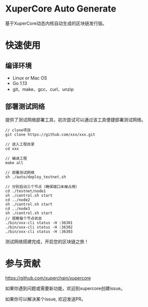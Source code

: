 # XuperCore Auto Generate

基于XuperCore动态内核自动生成的区块链发行版。

# 快速使用

## 编译环境

- Linux or Mac OS
- Go 1.13
- git、make、gcc、curl、unzip

## 部署测试网络

提供了测试网络部署工具，初次尝试可以通过该工具便捷部署测试网络。

```
// clone项目
git clone https://github.com/xxx/xxx.git

// 进入工程目录
cd xxx

// 编译工程
make all

// 部署测试网络
sh ./auto/deploy_testnet.sh

// 分别启动三个节点（确保端口未被占用）
cd ./testnet/node1
sh ./control.sh start
cd ../node2
sh ./control.sh start
cd ../node3
sh ./control.sh start
// 观察每个节点状态
./bin/xxx-cli status -H :36301
./bin/xxx-cli status -H :36302
./bin/xxx-cli status -H :36303

```

测试网络搭建完成，开启您的区块链之旅！

# 参与贡献

https://github.com/xuperchain/xupercore

如果你遇到问题或需要新功能，欢迎到xupercore创建issue。

如果你可以解决某个issue, 欢迎发送PR。
